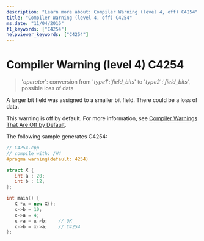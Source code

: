 ```yaml
---
description: "Learn more about: Compiler Warning (level 4, off) C4254"
title: "Compiler Warning (level 4, off) C4254"
ms.date: "11/04/2016"
f1_keywords: ["C4254"]
helpviewer_keywords: ["C4254"]
---
```

# Compiler Warning (level 4) C4254

> '*operator*': conversion from '*type1*':'*field_bits*' to '*type2*':'*field_bits*', possible loss of data

A larger bit field was assigned to a smaller bit field. There could be a loss of data.

This warning is off by default. For more information, see [Compiler Warnings That Are Off by Default](../../preprocessor/compiler-warnings-that-are-off-by-default.md).

The following sample generates C4254:

```cpp
// C4254.cpp
// compile with: /W4
#pragma warning(default: 4254)

struct X {
   int a : 20;
   int b : 12;
};

int main() {
   X *x = new X();
   x->b = 10;
   x->a = 4;
   x->a = x->b;    // OK
   x->b = x->a;    // C4254
};
```
